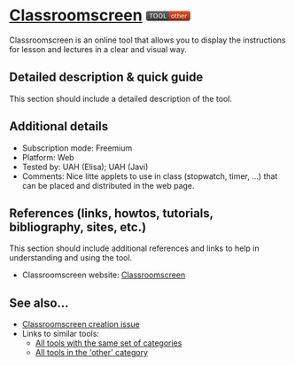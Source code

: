# [Classroomscreen](https://classroomscreen.com/)  [<img src="images/other.png" align="bottom">](https://github.com/e-CLOSE/Toolbox/issues?q=label%3A01_TOOL+label%3Aother)

Classroomscreen is an online tool that allows you to display the instructions for lesson and lectures in a clear and visual way.


## Detailed description & quick guide

This section should include a detailed description of the tool.


## Additional details

- Subscription mode: Freemium
- Platform: Web
- Tested by: UAH (Elisa); UAH (Javi)
- Comments: Nice litte applets to use in class (stopwatch, timer, ...) that can be placed and distributed in the web page.


## References (links, howtos, tutorials, bibliography, sites, etc.)

This section should include additional references and links to help in
understanding and using the tool.

- Classroomscreen website: [Classroomscreen](https://classroomscreen.com/)


## See also...

- [Classroomscreen creation issue](https://github.com/e-CLOSE/Toolbox/issues/66)
- Links to similar tools:
  - [All tools with the same set of categories](https://github.com/e-CLOSE/Toolbox/issues?q=label%3A01_TOOL+label%3Aother)
  - [All tools in the 'other' category](https://github.com/e-CLOSE/Toolbox/issues?q=label%3A01_TOOL+label%3Aother)
